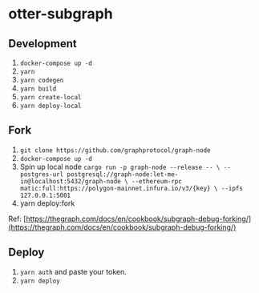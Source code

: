 # otter-subgraph

## Development

1. `docker-compose up -d`
2. `yarn`
3. `yarn codegen`
4. `yarn build`
5. `yarn create-local`
6. `yarn deploy-local`

## Fork

1. `git clone https://github.com/graphprotocol/graph-node`
2. `docker-compose up -d`
3. Spin up local node `cargo run -p graph-node --release -- \ --postgres-url postgresql://graph-node:let-me-in@localhost:5432/graph-node \ --ethereum-rpc matic:full:https://polygon-mainnet.infura.io/v3/{key} \ --ipfs 127.0.0.1:5001`
4. yarn deploy:fork

Ref: [https://thegraph.com/docs/en/cookbook/subgraph-debug-forking/](https://thegraph.com/docs/en/cookbook/subgraph-debug-forking/)

## Deploy

1. `yarn auth` and paste your token.
2. `yarn deploy`
